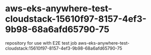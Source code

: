 # aws-eks-anywhere-test-cloudstack-15610f97-8157-4ef3-9b98-68a6afd65790-75
repository for use with E2E test job aws-eks-anywhere-test-cloudstack:15610f97-8157-4ef3-9b98-68a6afd65790-75

